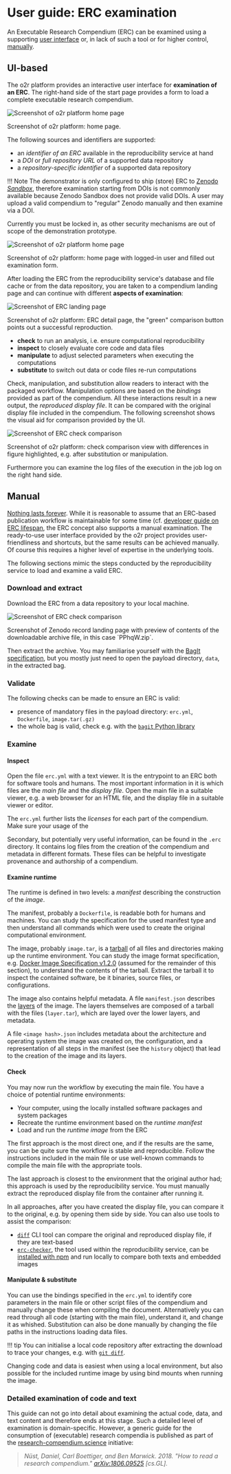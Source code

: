 # User guide: ERC examination

An Executable Research Compendium (ERC) can be examined using a supporting [user interface](#ui-based) or, in lack of such a tool or for higher control, [manually](#manually).

## UI-based

The o2r platform provides an interactive user interface for **examination of an ERC**.
The right-hand side of the start page provides a form to load a complete executable research compendium.

![Screenshot of o2r platform home page](/img/user-guide/examine-form.jpg)
<p class="caption">Screenshot of o2r platform: home page.</p>

The following sources and identifiers are supported:

- an _identifier of an ERC_ available in the reproducibility service at hand
- a _DOI_ or _full repository URL_ of a supported data repository
- a _repository-specific identifier_ of a supported data repository

!!! Note
    The demonstrator is only configured to ship (store) ERC to [Zenodo _Sandbox_](https://sandbox.zenodo.org/), therefore examination starting from DOIs is not commonly available because Zenodo Sandbox does not provide valid DOIs.
    A user may upload a valid compendium to "regular" Zenodo manually and then examine via a DOI.

Currently you must be locked in, as other security mechanisms are out of scope of the demonstration prototype.

![Screenshot of o2r platform home page](/img/user-guide/examine-form-filled-loggedin.jpg)
<p class="caption">Screenshot of o2r platform: home page with logged-in user and filled out examination form.</p>

After loading the ERC from the reproducibility service's database and file cache or from the data repository, you are taken to a compendium landing page and can continue with different **aspects of examination**:

![Screenshot of ERC landing page](/img/user-guide/examine-erc.jpg)
<p class="caption">Screenshot of o2r platform: ERC detail page, the "green" comparison button points out a successful reproduction.</p>

- **check** to run an analysis, i.e. ensure computational reproducibility
- **inspect** to closely evaluate core code and data files
- **manipulate** to adjust selected parameters when executing the computations
- **substitute** to switch out data or code files re-run computations

Check, manipulation, and substitution allow readers to interact with the packaged workflow.
Manipulation options are based on the _bindings_ provided as part of the compendium.
All these interactions result in a new output, the _reproduced display file_. It can be compared with the original display file included in the compendium.
The following screenshot shows the visual aid for comparison provided by the UI.

![Screenshot of ERC check comparison](/img/user-guide/examine-erc-compare.jpg)
<p class="caption">Screenshot of o2r platform: check comparison view with differences in figure highlighted, e.g. after substitution or manipulation.</p>

Furthermore you can examine the log files of the execution in the job log on the right hand side.

## Manual

[Nothing lasts forever](https://en.wikipedia.org/wiki/Nothing_Lasts_Forever).
While it is reasonable to assume that an ERC-based publication workflow is maintainable for some time (cf. [developer guide on ERC lifespan](/dev-guide/#lifespan), the ERC concept also supports a manual examination.
The ready-to-use user interface provided by the o2r project provides user-friendliness and shortcuts, but the same results can be achieved manually.
Of course this requires a higher level of expertise in the underlying tools.

The following sections mimic the steps conducted by the reproducibility service to load and examine a valid ERC.

### Download and extract

Download the ERC from a data repository to your local machine.

![Screenshot of ERC check comparison](/img/user-guide/zenodo-record.jpg)
<p class="caption">Screenshot of Zenodo record landing page with preview of contents of the downloadable archive file, in this case `PPhqW.zip`.</p>

Then extract the archive.
You may familiarise yourself with the [BagIt specification](https://en.wikipedia.org/wiki/BagIt#Specification), but you mostly just need to open the payload directory, `data`, in the extracted bag.

### Validate

The following checks can be made to ensure an ERC is valid:

- presence of mandatory files in the payload directory: `erc.yml`, `Dockerfile`, `image.tar(.gz)`
- the whole bag is valid, check e.g. with the [`bagit` Python library](https://pypi.org/project/bagit/)

### Examine

#### Inspect

Open the file `erc.yml` with a text viewer.
It is the entrypoint to an ERC both for software tools and humans.
The most important information in it is which files are the _main file_ and the _display file_.
Open the main file in a suitable viewer, e.g. a web browser for an HTML file, and the display file in a suitable viewer or editor.

The `erc.yml` further lists the _licenses_ for each part of the compendium.
Make sure your usage of the 

Secondary, but potentially very useful information, can be found in the `.erc` directory.
It contains log files from the creation of the compendium and metadata in different formats.
These files can be helpful to investigate provenance and authorship of a compendium.

#### Examine runtime

The runtime is defined in two levels: a _manifest_ describing the construction of the _image_.

The manifest, probably a `Dockerfile`, is readable both for humans and machines.
You can study the specification for the used manifest type and then understand all commands which were used to create the original computational environment.

The image, probably `image.tar`, is a [tarball](https://en.wikipedia.org/wiki/Tar_(computing)) of all files and directories making up the runtime environment.
You can study the image format specification, e.g. [Docker Image Specification v1.2.0](https://github.com/moby/moby/blob/master/image/spec/v1.2.md) (assumed for the remainder of this section), to understand the contents of the tarball.
Extract the tarball it to inspect the contained software, be it binaries, source files, or configurations.

The image also contains helpful metadata.
A file `manifest.json` describes the [lay](http://www.smashinglab.com/docker-image-vs-container-explained/)[ers](https://medium.com/@jessgreb01/digging-into-docker-layers-c22f948ed612) of the image.
The layers themselves are composed of a tarball with the files (`layer.tar`), which are layed over the lower layers, and metadata.

A file `<image hash>.json` includes metadata about the architecture and operating system the image was created on, the configuration, and a representation of all steps in the manifest (see the `history` object) that lead to the creation of the image and its layers.

#### Check

You may now run the workflow by executing the main file.
You have a choice of potential runtime environments:

- Your computer, using the locally installed software packages and system packages
- Recreate the runtime environment based on the _runtime manifest_
- Load and run the _runtime image_ from the ERC

The first approach is the most direct one, and if the results are the same, you can be quite sure the workflow is stable and reproducible.
Follow the instructions included in the main file or use well-known commands to compile the main file with the appropriate tools.

The last approach is closest to the environment that the original author had; this approach is used by the reproducibility service.
You must manually extract the reproduced display file from the container after running it.

In all approaches, after you have created the display file, you can compare it to the original, e.g. by opening them side by side.
You can also use tools to assist the comparison:

- [`diff`](https://en.wikipedia.org/wiki/Diff) CLI tool can compare the original and reproduced display file, if they are text-based
- [`erc-checker`](https://github.com/o2r-project/erc-checker), the tool used within the reproducibility service, can be [installed with npm](https://www.npmjs.com/package/erc-checker) and run locally to compare both texts and embedded images

#### Manipulate & substitute

You can use the bindings specified in the `erc.yml` to identify core parameters in the main file or other script files of the compendium and manually change these when compiling the document.
Alternatively you can read through all code (starting with the main file), understand it, and change it as whished.
Substitution can also be done manually by changing the file paths in the instructions loading data files.

!!! tip
    You can initialise a local code repository after extracting the download to trace your changes, e.g. with [`git diff`](https://git-scm.com/docs/git-diff).

Changing code and data is easiest when using a local environment, but also possible for the included runtime image by using bind mounts when running the image.

### Detailed examination of code and text

This guide can not go into detail about examining the actual code, data, and text content and therefore ends at this stage.
Such a detailed level of examination is domain-specific.
However, a generic guide for the consumption of (executable) research compendia is published as part of the [research-compendium.science](https://research-compendium.science/) initiative:

> _Nüst, Daniel, Carl Boettiger, and Ben Marwick. 2018. "How to read a research compendium." [arXiv:1806.09525](https://arxiv.org/abs/1806.09525) [cs.GL]._
